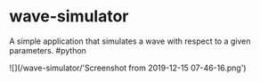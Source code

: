 # wave-simulator
A simple application that simulates a wave with respect to a given parameters. #python

![](/wave-simulator/'Screenshot from 2019-12-15 07-46-16.png')
